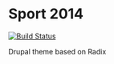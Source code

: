# Sport 2014

[![Build Status](https://travis-ci.org/vih/sport_2014.svg?branch=7.x-3.x)](https://travis-ci.org/vih/sport_2014)

Drupal theme based on Radix
